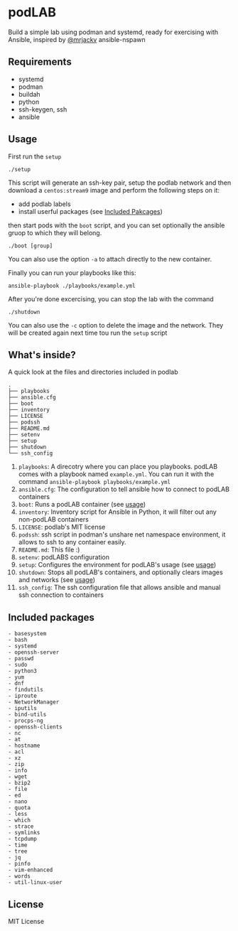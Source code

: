 # podLAB

Build a simple lab using podman and systemd, ready for exercising with Ansible, inspired by [@mrjackv](https://github.com/mrjackv) ansible-nspawn

## Requirements

- systemd
- podman
- buildah
- python
- ssh-keygen, ssh
- ansible

## Usage

First run the `setup`

```shell
./setup
```

This script will generate an ssh-key pair, setup the podlab network and then download a `centos:stream9` image and perform the following steps on it:

- add podlab labels
- install userful packages (see [Included Pakcages](#included-packages)) 

then start pods with the `boot` script, and you can set optionally the ansible gruop to which they will belong.

```shell
./boot [group]
```

You can also use the option `-a` to attach directly to the new container.

Finally you can run your playbooks like this:

```shell
ansible-playbook ./playbooks/example.yml
```

After you're done excercising, you can stop the lab with the command

```shell
./shutdown
```

You can also use the `-c` option to delete the image and the network. They will be created again next time tou run the `setup` script 

## What's inside?

A quick look at the files and directories included in podlab

```
.
├── playbooks
├── ansible.cfg
├── boot
├── inventory
├── LICENSE
├── podssh
├── README.md
├── setenv
├── setup
├── shutdown
└── ssh_config
```

1. `playbooks`: A direcotry where you can place you playbooks. podLAB comes with a playbook named `example.yml`. You can run it with the command `ansible-playbook playbooks/example.yml`
2. `ansible.cfg`: The configuration to tell ansible how to connect to podLAB containers
3. `boot`: Runs a podLAB container (see [usage](#usage))
4. `inventory`: Inventory script for Ansible in Python, it will filter out any non-podLAB containers
5. `LICENSE`: podlab's MIT license
6. `podssh`: ssh script in podman's unshare net namespace environment, it allows to ssh to any container easily.
7. `README.md`: This file :)
8. `setenv`: podLABS configuration
9. `setup`: Configures the environment for podLAB's usage (see [usage](#usage))
10. `shutdown`: Stops all podLAB's containers, and optionally clears images and networks (see [usage](#usage))
11. `ssh_config`: The ssh configuration file that allows ansible and manual ssh connection to containers

## Included packages

```
- basesystem
- bash
- systemd
- openssh-server
- passwd
- sudo
- python3
- yum
- dnf
- findutils
- iproute
- NetworkManager
- iputils
- bind-utils
- procps-ng
- openssh-clients
- nc
- at
- hostname
- acl
- xz
- zip
- info
- wget
- bzip2
- file
- ed
- nano
- quota
- less
- which
- strace
- symlinks
- tcpdump
- time
- tree
- jq
- pinfo
- vim-enhanced
- words
- util-linux-user
```

## License

MIT License